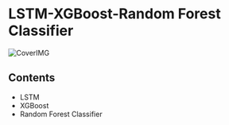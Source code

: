 # LSTM-XGBoost-Random Forest Classifier
![CoverIMG]("C:\Users\negis\OneDrive\Pictures\git\cover.png")
## Contents
- LSTM
- XGBoost
- Random Forest Classifier
